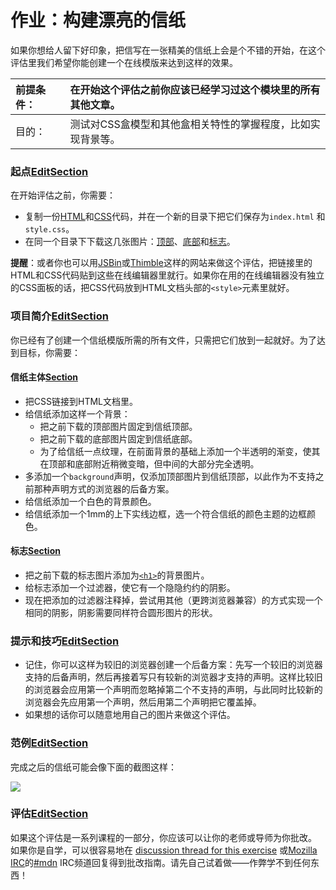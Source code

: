 # 作业：构建漂亮的信纸

如果你想给人留下好印象，把信写在一张精美的信纸上会是个不错的开始，在这个评估里我们希望你能创建一个在线模版来达到这样的效果。

| 前提条件： | 在开始这个评估之前你应该已经学习过这个模块里的所有其他文章。 |
| :--- | :--- |
| 目的： | 测试对CSS盒模型和其他盒相关特性的掌握程度，比如实现背景等。 |

### 起点[Edit](https://developer.mozilla.org/zh-CN/docs/Learn/CSS/Styling_boxes/Creating_fancy_letterheaded_paper$edit#%E8%B5%B7%E7%82%B9)[Section](https://developer.mozilla.org/zh-CN/docs/Learn/CSS/Styling_boxes/Creating_fancy_letterheaded_paper#%E8%B5%B7%E7%82%B9) <a id="&#x8D77;&#x70B9;"></a>

在开始评估之前，你需要：

* 复制一份[HTML](https://github.com/mdn/learning-area/blob/master/css/styling-boxes/letterheaded-paper-start/index.html)和[CSS](https://github.com/mdn/learning-area/blob/master/css/styling-boxes/letterheaded-paper-start/style.css)代码，并在一个新的目录下把它们保存为`index.html` 和 `style.css`。
* 在同一个目录下下载这几张图片：[顶部](https://raw.githubusercontent.com/mdn/learning-area/master/css/styling-boxes/letterheaded-paper-start/top-image.png)、[底部](https://raw.githubusercontent.com/mdn/learning-area/master/css/styling-boxes/letterheaded-paper-start/bottom-image.png)和[标志](https://raw.githubusercontent.com/mdn/learning-area/master/css/styling-boxes/letterheaded-paper-start/logo.png)。

**提醒**：或者你也可以用[JSBin](http://jsbin.com/)或[Thimble](https://thimble.mozilla.org/)这样的网站来做这个评估，把链接里的HTML和CSS代码贴到这些在线编辑器里就行。如果你在用的在线编辑器没有独立的CSS面板的话，把CSS代码放到HTML文档头部的`<style>`元素里就好。

### 项目简介[Edit](https://developer.mozilla.org/zh-CN/docs/Learn/CSS/Styling_boxes/Creating_fancy_letterheaded_paper$edit#%E9%A1%B9%E7%9B%AE%E7%AE%80%E4%BB%8B)[Section](https://developer.mozilla.org/zh-CN/docs/Learn/CSS/Styling_boxes/Creating_fancy_letterheaded_paper#%E9%A1%B9%E7%9B%AE%E7%AE%80%E4%BB%8B) <a id="&#x9879;&#x76EE;&#x7B80;&#x4ECB;"></a>

你已经有了创建一个信纸模版所需的所有文件，只需把它们放到一起就好。为了达到目标，你需要：

#### 信纸主体[Section](https://developer.mozilla.org/zh-CN/docs/Learn/CSS/Styling_boxes/Creating_fancy_letterheaded_paper#%E4%BF%A1%E7%BA%B8%E4%B8%BB%E4%BD%93) <a id="&#x4FE1;&#x7EB8;&#x4E3B;&#x4F53;"></a>

* 把CSS链接到HTML文档里。
* 给信纸添加这样一个背景：
  * 把之前下载的顶部图片固定到信纸顶部。
  * 把之前下载的底部图片固定到信纸底部。
  * 为了给信纸一点纹理，在前面背景的基础上添加一个半透明的渐变，使其在顶部和底部附近稍微变暗，但中间的大部分完全透明。
* 多添加一个`background`声明，仅添加顶部图片到信纸顶部，以此作为不支持之前那种声明方式的浏览器的后备方案。
* 给信纸添加一个白色的背景颜色。
* 给信纸添加一个1mm的上下实线边框，选一个符合信纸的颜色主题的边框颜色。

#### 标志[Section](https://developer.mozilla.org/zh-CN/docs/Learn/CSS/Styling_boxes/Creating_fancy_letterheaded_paper#%E6%A0%87%E5%BF%97) <a id="&#x6807;&#x5FD7;"></a>

* 把之前下载的标志图片添加为[`<h1>`](https://developer.mozilla.org/zh-CN/docs/Web/HTML/Element/h1)的背景图片。
* 给标志添加一个过滤器，使它有一个隐隐约约的阴影。
* 现在把添加的过滤器注释掉，尝试用其他（更跨浏览器兼容）的方式实现一个相同的阴影，阴影需要同样符合圆形图片的形状。

### 提示和技巧[Edit](https://developer.mozilla.org/zh-CN/docs/Learn/CSS/Styling_boxes/Creating_fancy_letterheaded_paper$edit#%E6%8F%90%E7%A4%BA%E5%92%8C%E6%8A%80%E5%B7%A7)[Section](https://developer.mozilla.org/zh-CN/docs/Learn/CSS/Styling_boxes/Creating_fancy_letterheaded_paper#%E6%8F%90%E7%A4%BA%E5%92%8C%E6%8A%80%E5%B7%A7) <a id="&#x63D0;&#x793A;&#x548C;&#x6280;&#x5DE7;"></a>

* 记住，你可以这样为较旧的浏览器创建一个后备方案：先写一个较旧的浏览器支持的后备声明，然后再接着写只有较新的浏览器才支持的声明。这样比较旧的浏览器会应用第一个声明而忽略掉第二个不支持的声明，与此同时比较新的浏览器会先应用第一个声明，然后用第二个声明把它覆盖掉。
* 如果想的话你可以随意地用自己的图片来做这个评估。

### 范例[Edit](https://developer.mozilla.org/zh-CN/docs/Learn/CSS/Styling_boxes/Creating_fancy_letterheaded_paper$edit#%E8%8C%83%E4%BE%8B)[Section](https://developer.mozilla.org/zh-CN/docs/Learn/CSS/Styling_boxes/Creating_fancy_letterheaded_paper#%E8%8C%83%E4%BE%8B) <a id="&#x8303;&#x4F8B;"></a>

完成之后的信纸可能会像下面的截图这样：

![](https://mdn.mozillademos.org/files/13144/letterhead.png)

### 评估[Edit](https://developer.mozilla.org/zh-CN/docs/Learn/CSS/Styling_boxes/Creating_fancy_letterheaded_paper$edit#%E8%AF%84%E4%BC%B0)[Section](https://developer.mozilla.org/zh-CN/docs/Learn/CSS/Styling_boxes/Creating_fancy_letterheaded_paper#%E8%AF%84%E4%BC%B0) <a id="&#x8BC4;&#x4F30;"></a>

如果这个评估是一系列课程的一部分，你应该可以让你的老师或导师为你批改。 如果你是自学，可以很容易地在 [discussion thread for this exercise](https://discourse.mozilla.org/t/creating-fancy-letterheaded-paper-assessment/24684/1) 或[Mozilla IRC](https://wiki.mozilla.org/IRC)的[\#mdn](irc://irc.mozilla.org/mdn) IRC频道回复得到批改指南。请先自己试着做——作弊学不到任何东西！

